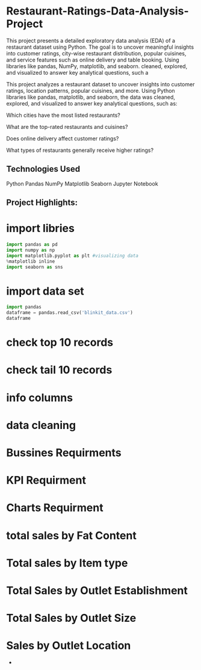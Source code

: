 # Restaurant-Ratings-Data-Analysis-Project
This project presents a detailed exploratory data analysis (EDA) of a restaurant dataset using Python. The goal is to uncover meaningful insights into customer ratings, city-wise restaurant distribution, popular cuisines, and service features such as online delivery and table booking.  Using libraries like pandas, NumPy, matplotlib, and seaborn.
cleaned, explored, and visualized to answer key analytical questions, such a

This project analyzes a restaurant dataset to uncover insights into customer ratings, location patterns, popular cuisines, and more. Using Python libraries like pandas, matplotlib, and seaborn, the data was cleaned, explored, and visualized to answer key analytical questions, such as:

Which cities have the most listed restaurants?

What are the top-rated restaurants and cuisines?

Does online delivery affect customer ratings?

What types of restaurants generally receive higher ratings?


## Technologies Used
Python
Pandas
NumPy
Matplotlib
Seaborn
Jupyter Notebook
## Project Highlights:
# import libries
```python
import pandas as pd
import numpy as np 
import matplotlib.pyplot as plt #visualizing data
%matplotlib inline
import seaborn as sns
```

 # import data set
```python
import pandas
dataframe = pandas.read_csv('blinkit_data.csv')
dataframe
```

# check top 10 records



# check tail 10 records



# info columns


# data cleaning



 

 
 # Bussines Requirments
 # KPI Requirment



 # Charts Requirment


 # total sales by Fat Content





 # Total sales by Item type


 # Total Sales by Outlet Establishment



 # Total Sales by Outlet Size


 # Sales by Outlet Location
 
- 
